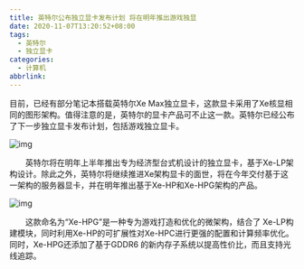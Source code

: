 ```yaml
---
title: 英特尔公布独立显卡发布计划 将在明年推出游戏独显
date: 2020-11-07T13:20:52+08:00
tags:
  - 英特尔
  - 独立显卡
categories:
  - 计算机
abbrlink:
---
```


目前，已经有部分笔记本搭载英特尔Xe Max独立显卡，这款显卡采用了Xe核显相同的图形架构。值得注意的是，英特尔的显卡产品可不止这一款。英特尔已经公布了下一步独立显卡发布计划，包括游戏独立显卡。

![img](https://cdn.jsdelivr.net/gh/yakeing/Documentation@main/Hexo/images/4765-kcieyvz9726667.png)

　　英特尔将在明年上半年推出专为经济型台式机设计的独立显卡，基于Xe-LP架构设计。除此之外，英特尔将继续推进Xe架构显卡的面世，将在今年交付基于这一架构的服务器显卡，并在明年推出基于Xe-HP和Xe-HPG架构的产品。

![img](https://cdn.jsdelivr.net/gh/yakeing/Documentation@main/Hexo/images/7623-kcieyvz9727099.jpg)

　　这款命名为“Xe-HPG”是一种专为游戏打造和优化的微架构，结合了 Xe-LP构建模块，同时利用Xe-HP的可扩展性对Xe-HPC进行更强的配置和计算频率优化。同时，Xe-HPG还添加了基于GDDR6 的新内存子系统以提高性价比，而且支持光线追踪。